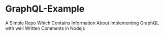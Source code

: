 # GraphQL-Example
A Simple Repo Which Contains Information About Implementing GraphQL with well Written Comments in Nodejs
